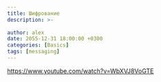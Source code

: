 ```yaml
---
title: Шифрование
description: >-
  
author: alex
date: 2055-12-31 18:00:00 +0300
categories: [Basics]
tags: [messaging]
---
```


https://www.youtube.com/watch?v=WbXVJ8VoGTE
